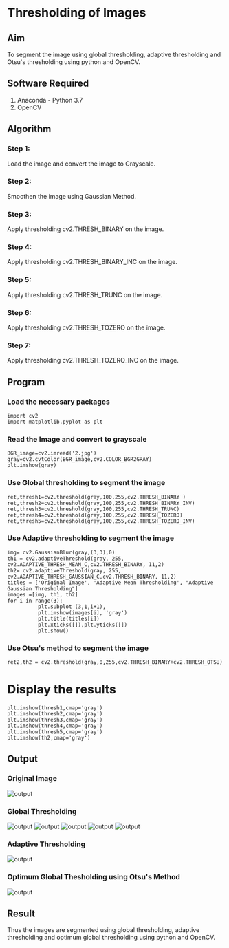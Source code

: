 # Thresholding of Images
## Aim
To segment the image using global thresholding, adaptive thresholding and Otsu's thresholding using python and OpenCV.

## Software Required
1. Anaconda - Python 3.7
2. OpenCV

## Algorithm
### Step 1:
Load the image and convert the image to Grayscale.
### Step 2:
Smoothen the image using Gaussian Method.
### Step 3:
Apply thresholding cv2.THRESH_BINARY on the image.
### Step 4:
Apply thresholding cv2.THRESH_BINARY_INC on the image.
### Step 5:
Apply thresholding cv2.THRESH_TRUNC on the image.
### Step 6:
Apply thresholding cv2.THRESH_TOZERO on the image.
### Step 7:
Apply thresholding cv2.THRESH_TOZERO_INC on the image.

## Program
### Load the necessary packages
```
import cv2
import matplotlib.pyplot as plt
```
### Read the Image and convert to grayscale
```
BGR_image=cv2.imread('2.jpg')
gray=cv2.cvtColor(BGR_image,cv2.COLOR_BGR2GRAY)
plt.imshow(gray)
```
### Use Global thresholding to segment the image
```
ret,thresh1=cv2.threshold(gray,100,255,cv2.THRESH_BINARY )
ret,thresh2=cv2.threshold(gray,100,255,cv2.THRESH_BINARY_INV)
ret,thresh3=cv2.threshold(gray,100,255,cv2.THRESH_TRUNC)
ret,thresh4=cv2.threshold(gray,100,255,cv2.THRESH_TOZERO)
ret,thresh5=cv2.threshold(gray,100,255,cv2.THRESH_TOZERO_INV)
```
### Use Adaptive thresholding to segment the image
```
img= cv2.GaussianBlur(gray,(3,3),0)
th1 = cv2.adaptiveThreshold(gray, 255, cv2.ADAPTIVE_THRESH_MEAN_C,cv2.THRESH_BINARY, 11,2) 
th2= cv2.adaptiveThreshold(gray, 255, cv2.ADAPTIVE_THRESH_GAUSSIAN_C,cv2.THRESH_BINARY, 11,2)
titles = ['Original Image', 'Adaptive Mean Thresholding', "Adaptive Gaussian Thresholding"]
images =[img, th1, th2]
for i in range(3):
          plt.subplot (3,1,i+1),
          plt.imshow(images[i], 'gray')
          plt.title(titles[i])
          plt.xticks([]),plt.yticks([])
          plt.show()
```
### Use Otsu's method to segment the image 
```
ret2,th2 = cv2.threshold(gray,0,255,cv2.THRESH_BINARY+cv2.THRESH_OTSU)
```
# Display the results
```
plt.imshow(thresh1,cmap='gray')
plt.imshow(thresh2,cmap='gray')
plt.imshow(thresh3,cmap='gray')
plt.imshow(thresh4,cmap='gray')
plt.imshow(thresh5,cmap='gray')
plt.imshow(th2,cmap='gray')
```
## Output
### Original Image
![output](./01.png)
### Global Thresholding
![output](./g1.png)
![output](./g2.png)
![output](./g3.png)
![output](./g4.png)
![output](./g5.png)
### Adaptive Thresholding
![output](./03.png)

### Optimum Global Thesholding using Otsu's Method
![output](./04.png)

## Result
Thus the images are segmented using global thresholding, adaptive thresholding and optimum global thresholding using python and OpenCV.

